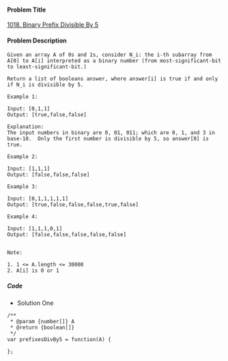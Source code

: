 #### Problem Title
[1018. Binary Prefix Divisible By 5](https://leetcode.com/problems/binary-prefix-divisible-by-5/)
#### Problem Description
```
Given an array A of 0s and 1s, consider N_i: the i-th subarray from A[0] to A[i] interpreted as a binary number (from most-significant-bit to least-significant-bit.)

Return a list of booleans answer, where answer[i] is true if and only if N_i is divisible by 5.

Example 1:

Input: [0,1,1]
Output: [true,false,false]

Explanation: 
The input numbers in binary are 0, 01, 011; which are 0, 1, and 3 in base-10.  Only the first number is divisible by 5, so answer[0] is true.

Example 2:

Input: [1,1,1]
Output: [false,false,false]

Example 3:

Input: [0,1,1,1,1,1]
Output: [true,false,false,false,true,false]

Example 4:

Input: [1,1,1,0,1]
Output: [false,false,false,false,false]
 

Note:

1. 1 <= A.length <= 30000
2. A[i] is 0 or 1

```

##### Code

- Solution One
```
/**
 * @param {number[]} A
 * @return {boolean[]}
 */
var prefixesDivBy5 = function(A) {
    
};
```
